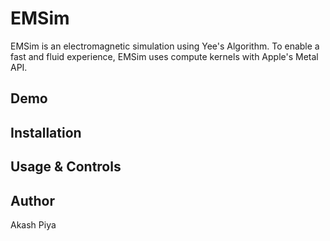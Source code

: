 # EMSim
EMSim is an electromagnetic simulation using Yee's Algorithm. To enable a fast and fluid experience, EMSim uses compute kernels with Apple's Metal API.

## Demo

## Installation

## Usage & Controls

## Author
Akash Piya
